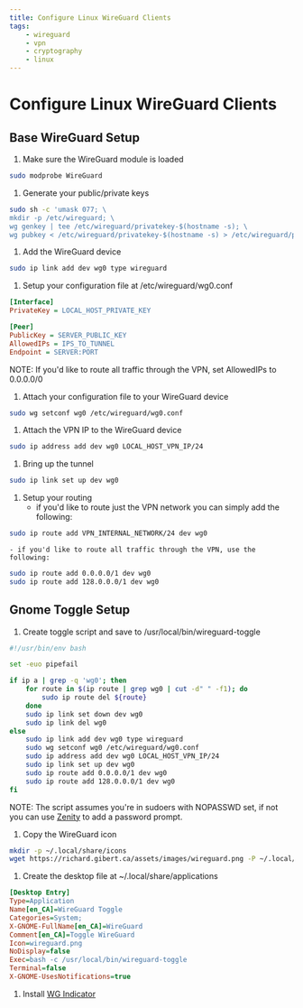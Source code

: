 ```yaml
---
title: Configure Linux WireGuard Clients
tags:
    - wireguard
    - vpn
    - cryptography
    - linux
---
```


# Configure Linux WireGuard Clients

## Base WireGuard Setup

1. Make sure the WireGuard module is loaded
~~~ bash
sudo modprobe WireGuard
~~~
1. Generate your public/private keys
~~~ bash
sudo sh -c 'umask 077; \
mkdir -p /etc/wireguard; \
wg genkey | tee /etc/wireguard/privatekey-$(hostname -s); \
wg pubkey < /etc/wireguard/privatekey-$(hostname -s) > /etc/wireguard/publickey-$(hostname -s)'
~~~
1. Add the WireGuard device
~~~ bash
sudo ip link add dev wg0 type wireguard
~~~
1. Setup your configuration file at /etc/wireguard/wg0.conf
~~~ ini
[Interface]
PrivateKey = LOCAL_HOST_PRIVATE_KEY

[Peer]
PublicKey = SERVER_PUBLIC_KEY
AllowedIPs = IPS_TO_TUNNEL
Endpoint = SERVER:PORT
~~~

NOTE: If you'd like to route all traffic through the VPN, set AllowedIPs to 0.0.0.0/0
1. Attach your configuration file to your WireGuard device
~~~ bash
sudo wg setconf wg0 /etc/wireguard/wg0.conf
~~~
1. Attach the VPN IP to the WireGuard device
~~~ bash
sudo ip address add dev wg0 LOCAL_HOST_VPN_IP/24
~~~
1. Bring up the tunnel
~~~ bash
sudo ip link set up dev wg0
~~~
1. Setup your routing
    - if you'd like to route just the VPN network you can simply add the following:
~~~ bash
sudo ip route add VPN_INTERNAL_NETWORK/24 dev wg0
~~~
    - if you'd like to route all traffic through the VPN, use the following:
~~~ bash
sudo ip route add 0.0.0.0/1 dev wg0
sudo ip route add 128.0.0.0/1 dev wg0
~~~

## Gnome Toggle Setup
1. Create toggle script and save to /usr/local/bin/wireguard-toggle
~~~ bash
#!/usr/bin/env bash

set -euo pipefail

if ip a | grep -q 'wg0'; then
    for route in $(ip route | grep wg0 | cut -d" " -f1); do
        sudo ip route del ${route}
    done
    sudo ip link set down dev wg0
    sudo ip link del wg0
else
    sudo ip link add dev wg0 type wireguard
    sudo wg setconf wg0 /etc/wireguard/wg0.conf
    sudo ip address add dev wg0 LOCAL_HOST_VPN_IP/24
    sudo ip link set up dev wg0
    sudo ip route add 0.0.0.0/1 dev wg0
    sudo ip route add 128.0.0.0/1 dev wg0
fi 
~~~

NOTE: The script assumes you're in sudoers with NOPASSWD set, if not you can use [Zenity](https://help.gnome.org/users/zenity/) to add a password prompt.
1. Copy the WireGuard icon
~~~ bash
mkdir -p ~/.local/share/icons
wget https://richard.gibert.ca/assets/images/wireguard.png -P ~/.local/share/icons
~~~
1. Create the desktop file at ~/.local/share/applications
~~~ ini
[Desktop Entry]
Type=Application
Name[en_CA]=WireGuard Toggle
Categories=System;
X-GNOME-FullName[en_CA]=WireGuard
Comment[en_CA]=Toggle WireGuard
Icon=wireguard.png
NoDisplay=false
Exec=bash -c /usr/local/bin/wireguard-toggle
Terminal=false
X-GNOME-UsesNotifications=true
~~~
1. Install [WG Indicator](https://extensions.gnome.org/extension/2027/wg-indicator/)
